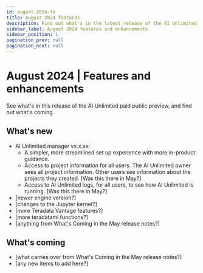 ```yaml
---
id: august-2024-fe
title: August 2024 features
description: Find out what's in the latest release of the AI Unlimited paid public preview.
sidebar_label: August 2024 features and enhancements
sidebar_position: 1
pagination_prev: null
pagination_next: null
---
```


# August 2024 | Features and enhancements

See what's in this release of the AI Unlimited paid public preview, and find out what's coming.

## What's new

- AI Unlimited manager vx.x.xx:
  - A simpler, more streamlined set up experience with more in-product guidance. 
  - Access to project information for all users. The AI Unlimited owner sees all project information. Other users see information about the projects they created. [Was this there in May?]
  - Access to AI Unlimited logs, for all users, to see how AI Unlimited is running. [Was this there in May?]
- [newer engine version?]
- [changes to the Jupyter kernel?]
- [more Teradata Vantage features?]
- [more teradataml functions?]
- [anything from What's Coming in the May release notes?]

## What's coming
- [what carries over from What's Coming in the May release notes?]
- [any new items to add here?]